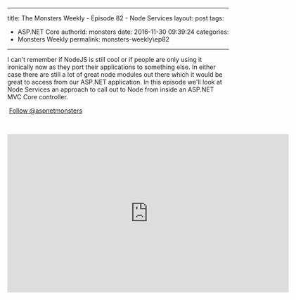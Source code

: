 
---
title: The Monsters Weekly - Episode 82 -  Node Services
layout: post
tags: 
  - ASP.NET Core
authorId: monsters
date: 2016-11-30 09:39:24
categories:
  - Monsters Weekly
permalink: monsters-weekly\ep82
---

<p>I can't remember if NodeJS is still cool or if people are only using it ironically now as they port their applications to something else. In either case there are still a lot of great node modules out there which it would be great to access from our ASP.NET application. In this episode we'll look at Node Services an approach to call out to Node from inside an ASP.NET MVC Core controller.&nbsp;</p><p>&nbsp;<a class="twitter-follow-button" href="https://twitter.com/aspnetmonsters">Follow @aspnetmonsters</a></p><p>&nbsp;</p> 


<iframe src='https://channel9.msdn.com/Series/aspnetmonsters/ASPNET-Monsters-82-Node-Services/player' width='640' height='360' allowFullScreen frameBorder='0'></iframe>
